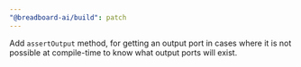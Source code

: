 ```yaml
---
"@breadboard-ai/build": patch
---
```


Add `assertOutput` method, for getting an output port in cases where it is not possible at compile-time to know what output ports will exist.
